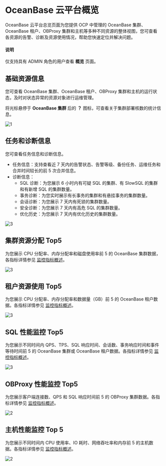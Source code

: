 # OceanBase 云平台概览

OceanBase 云平台总览页面为您提供 OCP 中管理的 OceanBase 集群、OceanBase 租户、OBProxy 集群和主机等多种不同资源的整体视图，您可查看各资源的告警、诊断及资源使用情况，帮助您快速定位并解决问题。

 <main id="notice" type='notice'>
 <h4>说明</h4>
 <p>仅支持具有 ADMIN 角色的用户查看 <b>概览</b> 页面。</p>
 </main>

## 基础资源信息

您可查看 OceanBase 集群、OceanBase 租户、OBProxy 集群和主机的运行状态，及时对状态异常的资源对象进行运维管理。

将光标悬停于 **OceanBase 集群** 后的 **？** 图标，可查看关于集群部署核数的统计信息。

![1](https://obbusiness-private.oss-cn-shanghai.aliyuncs.com/doc/img/ocp/432/OCP%E9%A2%84%E8%A7%88.png)

## 任务和诊断信息

您可查看任务信息和诊断信息。

* 任务信息：支持查看近 7 天内的告警状态、告警等级、备份任务、运维任务和合并时间较长的前 5 次合并信息。
* 诊断信息：
  * SQL 诊断：为您展示 6 小时内有可疑 SQL 的集群、有 SlowSQL 的集群和有新增 SQL 的集群数量。
  * 事务诊断：为您实时展示有长事务的集群和有悬挂事务的集群数量。
  * 会话诊断：为您展示 7 天内有死锁的集群数量。
  * 安全诊断：为您展示 7 天内有高危 SQL 的集群数量。
  * 优化历史：为您展示 7 天内有优化历史的集群数量。

![3](https://obbusiness-private.oss-cn-shanghai.aliyuncs.com/doc/img/ocp/401/%E4%BB%BB%E5%8A%A1%E5%92%8C%E8%AF%8A%E6%96%AD%E4%BF%A1%E6%81%AF1.png)

## 集群资源分配 Top5

为您展示 CPU 分配率、内存分配率和磁盘使用率前 5 的 OceanBase 集群数据，各指标详情参见 [监控指标概述](../../1900.reference-guide/300.monitoring-indicator-reference/100.overview-of-metrics.md)。

![3](https://obbusiness-private.oss-cn-shanghai.aliyuncs.com/doc/img/ocp/401/%E9%9B%86%E7%BE%A4%E8%B5%84%E6%BA%90%E5%88%86%E9%85%8D%20top5.png)

## 租户资源使用 Top5

为您展示 CPU 分配率、内存分配率和数据量（GB）前 5 的 OceanBase 租户数据。各指标详情参见 [监控指标概述](../../1900.reference-guide/300.monitoring-indicator-reference/100.overview-of-metrics.md)。

![3](https://obbusiness-private.oss-cn-shanghai.aliyuncs.com/doc/img/ocp/401/%E7%A7%9F%E6%88%B7%E8%B5%84%E6%BA%90%E4%BD%BF%E7%94%A8top5.png)

## SQL 性能监控 Top5

为您展示不同时间内 QPS、TPS、SQL 响应时间、会话数、事务响应时间和事件等待时间前 5 的 OceanBase 集群或 OceanBase 租户数据。各指标详情参见 [监控指标概述](../../1900.reference-guide/300.monitoring-indicator-reference/100.overview-of-metrics.md)。

![3](https://obbusiness-private.oss-cn-shanghai.aliyuncs.com/doc/img/ocp/401/SQL%E6%80%A7%E8%83%BD%E7%9B%91%E6%8E%A7top5.png)

## OBProxy 性能监控 Top5

为您展示客户端连接数、QPS 和 SQL 响应时间前 5 的 OBProxy 集群数据。各指标详情参见 [监控指标概述](../../1900.reference-guide/300.monitoring-indicator-reference/100.overview-of-metrics.md)。

![2](https://obbusiness-private.oss-cn-shanghai.aliyuncs.com/doc/img/ocp/421/obproxy%E6%80%A7%E8%83%BD%E7%9B%91%E6%8E%A7.png)

## 主机性能监控 Top 5

为您展示不同时间内 CPU 使用率、IO 耗时、网络吞吐率和内存前 5 的主机数据。各指标详情参见 [监控指标概述](../../1900.reference-guide/300.monitoring-indicator-reference/100.overview-of-metrics.md)。

![2](https://obbusiness-private.oss-cn-shanghai.aliyuncs.com/doc/img/ocp/421/%E4%B8%BB%E6%9C%BA%E6%80%A7%E8%83%BD%E7%9B%91%E6%8E%A7.png)
